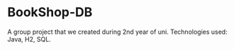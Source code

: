 # BookShop-DB
A group project that we created during 2nd year of uni. Technologies used: Java, H2, SQL. 
